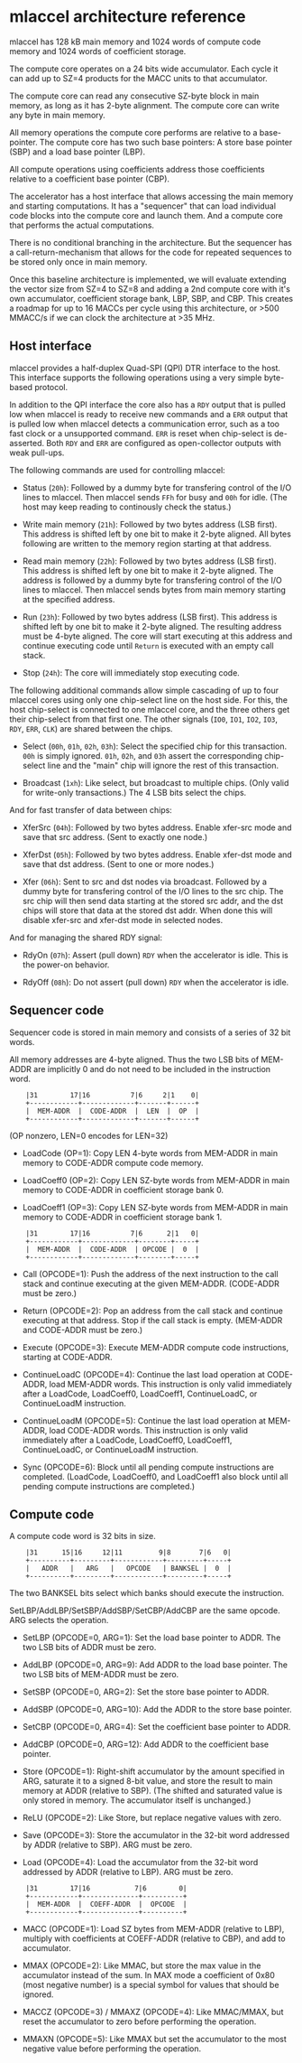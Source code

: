 mlaccel architecture reference
==============================

mlaccel has 128 kB main memory and 1024 words of compute code memory and
1024 words of coefficient storage.

The compute core operates on a 24 bits wide accumulator. Each cycle it can
add up to SZ=4 products for the MACC units to that accumulator.

The compute core can read any consecutive SZ-byte block in main memory, as long
as it has 2-byte alignment. The compute core can write any byte in main memory.

All memory operations the compute core performs are relative to a base-pointer.
The compute core has two such base pointers: A store base pointer (SBP) and a
load base pointer (LBP).

All compute operations using coefficients address those coefficients relative
to a coefficient base pointer (CBP).

The accelerator has a host interface that allows accessing the main memory and
starting computations. It has a "sequencer" that can load individual code
blocks into the compute core and launch them. And a compute core that performs
the actual computations.

There is no conditional branching in the architecture. But the sequencer has
a call-return-mechanism that allows for the code for repeated sequences to be
stored only once in main memory.

Once this baseline architecture is implemented, we will evaluate extending
the vector size from SZ=4 to SZ=8 and adding a 2nd compute core with it's own
accumulator, coefficient storage bank, LBP, SBP, and CBP. This creates a
roadmap for up to 16 MACCs per cycle using this architecture, or >500 MMACC/s
if we can clock the architecture at >35 MHz.


Host interface
-------------

mlaccel provides a half-duplex Quad-SPI (QPI) DTR interface to the host. This
interface supports the following operations using a very simple byte-based
protocol.

In addition to the QPI interface the core also has a `RDY` output that is
pulled low when mlaccel is ready to receive new commands and a `ERR` output
that is pulled low when mlaccel detects a communication error, such as a too
fast clock or a unsupported command. `ERR` is reset when chip-select is de-asserted.
Both `RDY` and `ERR` are configured as open-collector outputs with weak pull-ups.

The following commands are used for controlling mlaccel:

- Status (`20h`): Followed by a dummy byte for transfering control of the I/O
lines to mlaccel. Then mlaccel sends `FFh` for busy and `00h` for idle. (The
host may keep reading to continously check the status.)

- Write main memory (`21h`): Followed by two bytes address (LSB first). This
address is shifted left by one bit to make it 2-byte aligned. All bytes following
are written to the memory region starting at that address.

- Read main memory (`22h`): Followed by two bytes address (LSB first). This
address is shifted left by one bit to make it 2-byte aligned. The address
is followed by a dummy byte for transfering control of the I/O lines to
mlaccel. Then mlaccel sends bytes from main memory starting at the specified
address.

- Run (`23h`): Followed by two bytes address (LSB first). This address is
shifted left by one bit to make it 2-byte aligned. The resulting address must
be 4-byte aligned. The core will start executing at this address and continue
executing code until `Return` is executed with an empty call stack.

- Stop (`24h`): The core will immediately stop executing code.

The following additional commands allow simple cascading of up to four mlaccel
cores using only one chip-select line on the host side. For this, the host
chip-select is connected to one mlaccel core, and the three others get their
chip-select from that first one. The other signals (`IO0`, `IO1`, `IO2`,
`IO3`, `RDY`, `ERR`, `CLK`) are shared between the chips.

- Select (`00h`, `01h`, `02h`, `03h`): Select the specified chip for this
transaction. `00h` is simply ignored. `01h`, `02h`, and `03h` assert the
corresponding chip-select line and the "main" chip will ignore the rest
of this transaction.

- Broadcast (`1xh`): Like select, but broadcast to multiple chips. (Only
valid for write-only transactions.) The 4 LSB bits select the chips.

And for fast transfer of data between chips:

- XferSrc (`04h`): Followed by two bytes address. Enable xfer-src mode and
save that src address. (Sent to exactly one node.)

- XferDst (`05h`): Followed by two bytes address. Enable xfer-dst mode and
save that dst address. (Sent to one or more nodes.)

- Xfer (`06h`): Sent to src and dst nodes via broadcast. Followed by a dummy
byte for transfering control of the I/O lines to the src chip. The src chip
will then send data starting at the stored src addr, and the dst chips will
store that data at the stored dst addr. When done this will disable xfer-src
and xfer-dst mode in selected nodes.

And for managing the shared RDY signal:

- RdyOn (`07h`): Assert (pull down) `RDY` when the accelerator is idle.
This is the power-on behavior.

- RdyOff (`08h`): Do not assert (pull down) `RDY` when the accelerator is idle.


Sequencer code
--------------

Sequencer code is stored in main memory and consists of a series of 32 bit words.

All memory addresses are 4-byte aligned. Thus the two LSB bits of MEM-ADDR
are implicitly 0 and do not need to be included in the instruction word.

```
    |31        17|16          7|6     2|1    0|
    +------------+-------------+-------+------+
    |  MEM-ADDR  |  CODE-ADDR  |  LEN  |  OP  |
    +------------+-------------+-------+------+
```

(OP nonzero, LEN=0 encodes for LEN=32)

- LoadCode (OP=1): Copy LEN 4-byte words from MEM-ADDR in main memory to CODE-ADDR
compute code memory.

- LoadCoeff0 (OP=2): Copy LEN SZ-byte words from MEM-ADDR in main memory to
CODE-ADDR in coefficient storage bank 0.

- LoadCoeff1 (OP=3): Copy LEN SZ-byte words from MEM-ADDR in main memory to
CODE-ADDR in coefficient storage bank 1.

```
    |31        17|16          7|6      2|1   0|
    +------------+-------------+--------+-----+
    |  MEM-ADDR  |  CODE-ADDR  | OPCODE |  0  |
    +------------+-------------+--------+-----+
```

- Call (OPCODE=1): Push the address of the next instruction to the call stack and continue
executing at the given MEM-ADDR. (CODE-ADDR must be zero.)

- Return (OPCODE=2): Pop an address from the call stack and continue executing at that
address. Stop if the call stack is empty. (MEM-ADDR and CODE-ADDR must be zero.)

- Execute (OPCODE=3): Execute MEM-ADDR compute code instructions, starting at CODE-ADDR.

- ContinueLoadC (OPCODE=4): Continue the last load operation at CODE-ADDR, load MEM-ADDR words.
This instruction is only valid immediately after a LoadCode, LoadCoeff0, LoadCoeff1, ContinueLoadC, or ContinueLoadM instruction.

- ContinueLoadM (OPCODE=5): Continue the last load operation at MEM-ADDR, load CODE-ADDR words.
This instruction is only valid immediately after a LoadCode, LoadCoeff0, LoadCoeff1, ContinueLoadC, or ContinueLoadM instruction.

- Sync (OPCODE=6): Block until all pending compute instructions are completed.
(LoadCode, LoadCoeff0, and LoadCoeff1 also block until all pending compute instructions are completed.)


Compute code
------------

A compute code word is 32 bits in size.

```
    |31      15|16     12|11         9|8       7|6   0|
    +----------+---------+------------+---------+-----+
    |   ADDR   |   ARG   |   OPCODE   | BANKSEL |  0  |
    +----------+---------+------------+---------+-----+
```

The two BANKSEL bits select which banks should execute the instruction.

SetLBP/AddLBP/SetSBP/AddSBP/SetCBP/AddCBP are the same opcode. ARG selects the operation.

- SetLBP (OPCODE=0, ARG=1): Set the load base pointer to ADDR.
The two LSB bits of ADDR must be zero.

- AddLBP (OPCODE=0, ARG=9): Add ADDR to the load base pointer.
The two LSB bits of MEM-ADDR must be zero.

- SetSBP (OPCODE=0, ARG=2): Set the store base pointer to ADDR.

- AddSBP (OPCODE=0, ARG=10): Add the ADDR to the store base pointer.

- SetCBP (OPCODE=0, ARG=4): Set the coefficient base pointer to ADDR.

- AddCBP (OPCODE=0, ARG=12): Add ADDR to the coefficient base pointer.

- Store (OPCODE=1): Right-shift accumulator by the amount specified in ARG,
saturate it to a signed 8-bit value, and store the result to main memory at ADDR
(relative to SBP). (The shifted and saturated value is only stored in memory.
The accumulator itself is unchanged.)

- ReLU (OPCODE=2): Like Store, but replace negative values with zero.

- Save (OPCODE=3): Store the accumulator in the 32-bit word addressed
by ADDR (relative to SBP). ARG must be zero.

- Load (OPCODE=4): Load the accumulator from the 32-bit word addressed
by ADDR (relative to LBP). ARG must be zero.


```
    |31        17|16           7|6        0|
    +------------+--------------+----------+
    |  MEM-ADDR  |  COEFF-ADDR  |  OPCODE  |
    +------------+--------------+----------+
```

- MACC (OPCODE=1): Load SZ bytes from MEM-ADDR (relative to LBP), multiply with
coefficients at COEFF-ADDR (relative to CBP), and add to accumulator.

- MMAX (OPCODE=2): Like MMAC, but store the max value in the accumulator instead of the sum.
In MAX mode a coefficient of 0x80 (most negative number) is a special symbol for
values that should be ignored.

- MACCZ (OPCODE=3) / MMAXZ (OPCODE=4): Like MMAC/MMAX, but reset the accumulator to zero before
performing the operation.

- MMAXN (OPCODE=5): Like MMAX but set the accumulator to the most negative value
before performing the operation.
